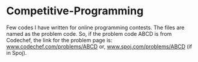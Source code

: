 # Competitive-Programming
Few codes I have written for online programming contests.
The files are named as the problem code. So, if the problem code ABCD is from Codechef, the link for the problem page is: www.codechef.com/problems/ABCD or, www.spoj.com/problems/ABCD (if in Spoj).
